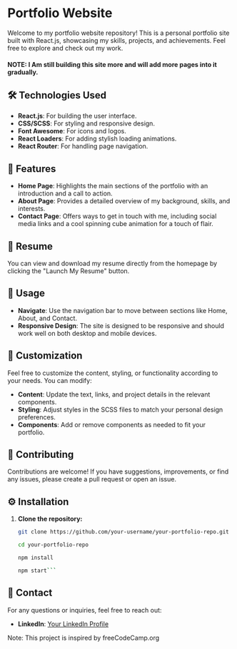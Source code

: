 # Portfolio Website

Welcome to my portfolio website repository! This is a personal portfolio site built with React.js, showcasing my skills, projects, and achievements. Feel free to explore and check out my work.

#### NOTE: I Am still building this site more and will add more pages into it gradually.

## 🛠️ Technologies Used

- **React.js**: For building the user interface.
- **CSS/SCSS**: For styling and responsive design.
- **Font Awesome**: For icons and logos.
- **React Loaders**: For adding stylish loading animations.
- **React Router**: For handling page navigation.

## 🚀 Features

- **Home Page**: Highlights the main sections of the portfolio with an introduction and a call to action.
- **About Page**: Provides a detailed overview of my background, skills, and interests.
- **Contact Page**: Offers ways to get in touch with me, including social media links and a cool spinning cube animation for a touch of flair.


## 📄 Resume

You can view and download my resume directly from the homepage by clicking the "Launch My Resume" button.

   
## 📝 Usage

- **Navigate**: Use the navigation bar to move between sections like Home, About, and Contact.
- **Responsive Design**: The site is designed to be responsive and should work well on both desktop and mobile devices.

## 🎨 Customization

Feel free to customize the content, styling, or functionality according to your needs. You can modify:

- **Content**: Update the text, links, and project details in the relevant components.
- **Styling**: Adjust styles in the SCSS files to match your personal design preferences.
- **Components**: Add or remove components as needed to fit your portfolio.
  
## 🤝 Contributing

Contributions are welcome! If you have suggestions, improvements, or find any issues, please create a pull request or open an issue.

## ⚙️ Installation

1. **Clone the repository:**

   ```bash
   git clone https://github.com/your-username/your-portfolio-repo.git

   cd your-portfolio-repo

   npm install

   npm start```
   

## 📧 Contact

For any questions or inquiries, feel free to reach out:

- **LinkedIn**: [Your LinkedIn Profile](https://www.linkedin.com/in/muhammedpatel007/)

Note: This project is inspired by freeCodeCamp.org
